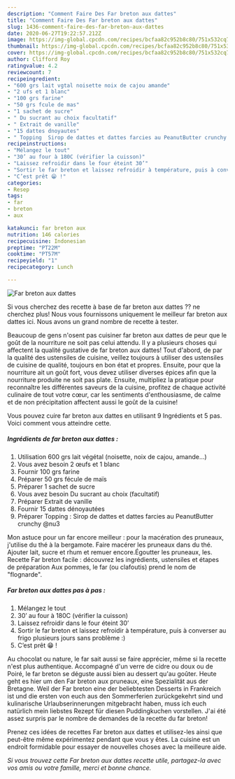 ```yaml
---
description: "Comment Faire Des Far breton aux dattes"
title: "Comment Faire Des Far breton aux dattes"
slug: 1436-comment-faire-des-far-breton-aux-dattes
date: 2020-06-27T19:22:57.212Z
image: https://img-global.cpcdn.com/recipes/bcfaa82c952b8c80/751x532cq70/far-breton-aux-dattes-photo-principale-de-la-recette.jpg
thumbnail: https://img-global.cpcdn.com/recipes/bcfaa82c952b8c80/751x532cq70/far-breton-aux-dattes-photo-principale-de-la-recette.jpg
cover: https://img-global.cpcdn.com/recipes/bcfaa82c952b8c80/751x532cq70/far-breton-aux-dattes-photo-principale-de-la-recette.jpg
author: Clifford Roy
ratingvalue: 4.2
reviewcount: 7
recipeingredient:
- "600 grs lait vgtal noisette noix de cajou amande"
- "2 ufs et 1 blanc"
- "100 grs farine"
- "50 grs fcule de mas"
- "1 sachet de sucre"
- " Du sucrant au choix facultatif"
- " Extrait de vanille"
- "15 dattes dnoyautes"
- " Topping  Sirop de dattes et dattes farcies au PeanutButter crunchy nu3"
recipeinstructions:
- "Mélangez le tout"
- "30’ au four à 180C (vérifier la cuisson)"
- "Laissez refroidir dans le four éteint 30’"
- "Sortir le far breton et laissez refroidir à température, puis à converser au frigo plusieurs jours sans problème :)"
- "C’est prêt 😁 !"
categories:
- Resep
tags:
- far
- breton
- aux

katakunci: far breton aux 
nutrition: 146 calories
recipecuisine: Indonesian
preptime: "PT22M"
cooktime: "PT57M"
recipeyield: "1"
recipecategory: Lunch

---
```



![Far breton aux dattes](https://img-global.cpcdn.com/recipes/bcfaa82c952b8c80/751x532cq70/far-breton-aux-dattes-photo-principale-de-la-recette.jpg)

Si vous cherchez des recette à base de far breton aux dattes ?? ne cherchez plus! Nous vous fournissons uniquement le meilleur far breton aux dattes ici. Nous avons un grand nombre de recette à tester.

Beaucoup de gens n'osent pas cuisiner far breton aux dattes de peur que le goût de la nourriture ne soit pas celui attendu. Il y a plusieurs choses qui affectent la qualité gustative de far breton aux dattes! Tout d'abord, de par la qualité des ustensiles de cuisine, veillez toujours à utiliser des ustensiles de cuisine de qualité, toujours en bon état et propres. Ensuite, pour que la nourriture ait un goût fort, vous devez utiliser diverses épices afin que la nourriture produite ne soit pas plate. Ensuite, multipliez la pratique pour reconnaître les différentes saveurs de la cuisine, profitez de chaque activité culinaire de tout votre cœur, car les sentiments d'enthousiasme, de calme et de non précipitation affectent aussi le goût de la cuisine!

<!--inarticleads1-->

Vous pouvez cuire far breton aux dattes en utilisant 9 Ingrédients et 5 pas. Voici comment vous atteindre cette.

##### Ingrédients de far breton aux dattes :

1. Utilisation 600 grs lait végétal (noisette, noix de cajou, amande...)
1. Vous avez besoin 2 œufs et 1 blanc
1. Fournir 100 grs farine
1. Préparer 50 grs fécule de maïs
1. Préparer 1 sachet de sucre
1. Vous avez besoin  Du sucrant au choix (facultatif)
1. Préparer  Extrait de vanille
1. Fournir 15 dattes dénoyautées
1. Préparer  Topping : Sirop de dattes et dattes farcies au PeanutButter crunchy @nu3


Mon astuce pour un far encore meilleur : pour la macération des pruneaux, j&#39;utilise du thé à la bergamote. Faire macérer les pruneaux dans du thé. Ajouter lait, sucre et rhum et remuer encore.Égoutter les pruneaux, les. Recette Far breton facile : découvrez les ingrédients, ustensiles et étapes de préparation Aux pommes, le far (ou clafoutis) prend le nom de &#34;flognarde&#34;. 

<!--inarticleads2-->

##### Far breton aux dattes pas à pas :

1. Mélangez le tout
1. 30’ au four à 180C (vérifier la cuisson)
1. Laissez refroidir dans le four éteint 30’
1. Sortir le far breton et laissez refroidir à température, puis à converser au frigo plusieurs jours sans problème :)
1. C’est prêt 😁 !


Au chocolat ou nature, le far sait aussi se faire apprécier, même si la recette n&#39;est plus authentique. Accompagné d&#39;un verre de cidre ou doux ou de Poiré, le far breton se déguste aussi bien au dessert qu&#39;au goûter. Heute geht es hier um den Far breton aux pruneaux, eine Spezialität aus der Bretagne. Weil der Far breton eine der beliebtesten Desserts in Frankreich ist und die ersten von euch aus den Sommerferien zurückgekehrt sind und kulinarische Urlaubserinnerungen mitgebracht haben, muss ich euch natürlich mein liebstes Rezept für diesen Puddingkuchen vorstellen. J&#39;ai été assez surpris par le nombre de demandes de la recette du far breton! 

<!--inarticleads1-->

<p>
Prenez ces idées de recettes Far breton aux dattes et utilisez-les ainsi que peut-être même expérimentez pendant que vous y êtes. La cuisine est un endroit formidable pour essayer de nouvelles choses avec la meilleure aide.
</p>

<p>
<i>Si vous trouvez cette Far breton aux dattes recette utile, partagez-la avec vos amis ou votre famille, merci et bonne chance.</i>
</p>
